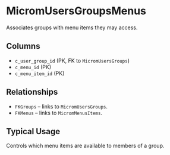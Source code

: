 # MicromUsersGroupsMenus

Associates groups with menu items they may access.

## Columns
- `c_user_group_id` (PK, FK to `MicromUsersGroups`)
- `c_menu_id` (PK)
- `c_menu_item_id` (PK)

## Relationships
- `FKGroups` – links to `MicromUsersGroups`.
- `FKMenus` – links to `MicromMenusItems`.

## Typical Usage
Controls which menu items are available to members of a group.
